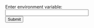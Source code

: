 <form method="GET" action="/cgi-bin/testcgi2.scm"> 
	Enter environment variable: <br/>
	<input type=text name=envvar size=30> <br/>
	<input type=submit> 
</form> 
